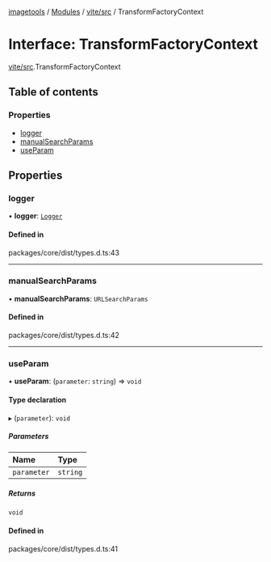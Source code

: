 [imagetools](../README.md) / [Modules](../modules.md) / [vite/src](../modules/vite_src.md) / TransformFactoryContext

# Interface: TransformFactoryContext

[vite/src](../modules/vite_src.md).TransformFactoryContext

## Table of contents

### Properties

- [logger](vite_src.TransformFactoryContext.md#logger)
- [manualSearchParams](vite_src.TransformFactoryContext.md#manualsearchparams)
- [useParam](vite_src.TransformFactoryContext.md#useparam)

## Properties

### logger

• **logger**: [`Logger`](vite_src.Logger.md)

#### Defined in

packages/core/dist/types.d.ts:43

___

### manualSearchParams

• **manualSearchParams**: `URLSearchParams`

#### Defined in

packages/core/dist/types.d.ts:42

___

### useParam

• **useParam**: (`parameter`: `string`) => `void`

#### Type declaration

▸ (`parameter`): `void`

##### Parameters

| Name | Type |
| :------ | :------ |
| `parameter` | `string` |

##### Returns

`void`

#### Defined in

packages/core/dist/types.d.ts:41
